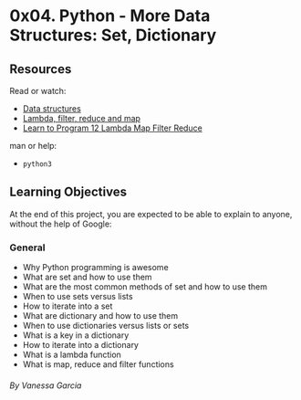 # 0x04. Python - More Data Structures: Set, Dictionary
## Resources
Read or watch:

- [Data structures](https://docs.python.org/3.4/tutorial/datastructures.html)
- [Lambda, filter, reduce and map](https://www.python-course.eu/python3_lambda.php)
- [Learn to Program 12 Lambda Map Filter Reduce](https://www.youtube.com/watch?v=1GAC6KQUPeg)

man or help:
- `python3`

## Learning Objectives
At the end of this project, you are expected to be able to explain to anyone, without the help of Google:

### General
- Why Python programming is awesome
- What are set and how to use them
- What are the most common methods of set and how to use them
- When to use sets versus lists
- How to iterate into a set
- What are dictionary and how to use them
- When to use dictionaries versus lists or sets
- What is a key in a dictionary
- How to iterate into a dictionary
- What is a lambda function
- What is map, reduce and filter functions

###### By Vanessa Garcia
